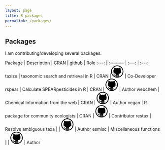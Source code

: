 ```yaml
---
layout: page
title: R packages
permalink: /packages/
---
```


Packages
-------------------------

I am contributing/developing several packages.


Package   |   Description |   CRAN   |  github | Role
 :---: | :------- | :---: | :---: 
<a href="https://github.com/ropensci/taxize" style="text-decoration:none">taxize</a> |  taxonomic search and retrieval in R | <a href="http://cran.r-project.org/web/packages/taxize/" style="text-decoration:none"><span class="badge-success">CRAN</span></a> |<a href="https://github.com/ropensci/taxize" style="text-decoration:none"><img src="/figures/blacktocat.png" alt="blacktocat" width="40" height="40"></a> | <a href="https://github.com/ropensci/taxize/commits?author=EDiLD" style="text-decoration:none">Co-Developer</a>
<a href="https://github.com/EDiLD/rspear" style="text-decoration:none">rspear</a> | Calculate SPEARpesticides in R | <a href="http://cran.r-project.org/web/packages/rspear/index.html" style="text-decoration:none"><span class="badge-success">CRAN</span></a> | <a href="https://github.com/EDiLD/rspear" style="text-decoration:none"><img src="figures/blacktocat.png" alt="blacktocat" width="40" height="40"></a> | Author
<a href="https://github.com/ropensci/webchem" style="text-decoration:none">webchem</a> | Chemical Information from the web | <a href="http://cran.r-project.org/web/packages/webchem/index.html" style="text-decoration:none"><span class="badge badge-success">CRAN</span></a> | <a href="https://github.com/ropensci/webchem" style="text-decoration:none"><img src="figures/blacktocat.png" alt="blacktocat" width="40" height="40"></a> | Author
<a href="http://vegan.r-forge.r-project.org" style="text-decoration:none">vegan</a> | R package for community ecologists | <a href="http://cran.r-project.org/web/packages/vegan/" style="text-decoration:none"><span class="badge badge-success">CRAN</span></a> | <a href="https://github.com/jarioksa/vegan" style="text-decoration:none"><img src="figures/blacktocat.png" alt="blacktocat" width="40" height="40"></a> | <a href="https://github.com/jarioksa/vegan/commits?author=EDiLD" style="text-decoration:none">Contributor</a>
<a href="https://github.com/EDiLD/restax" style="text-decoration:none">restax</a> | Resolve ambiguous taxa |  | <a href="https://github.com/EDiLD/restax" style="text-decoration:none"><img src="figures/blacktocat.png" alt="blacktocat" width="40" height="40"></a> | Author
<a href="https://github.com/EDiLD/esmisc" style="text-decoration:none">esmisc</a> | Miscellaneous functions |  | <a href="https://github.com/EDiLD/esmisc" style="text-decoration:none"><img src="figures/blacktocat.png" alt="blacktocat" width="40" height="40"></a> | Author
